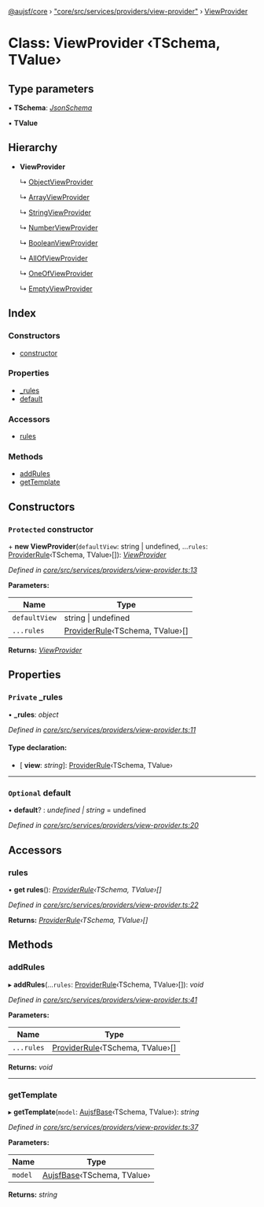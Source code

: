 [@aujsf/core](../README.md) › ["core/src/services/providers/view-provider"](../modules/_core_src_services_providers_view_provider_.md) › [ViewProvider](_core_src_services_providers_view_provider_.viewprovider.md)

# Class: ViewProvider ‹**TSchema, TValue**›

## Type parameters

▪ **TSchema**: *[JsonSchema](../modules/_core_src_models_json_schema_.md#jsonschema)*

▪ **TValue**

## Hierarchy

* **ViewProvider**

  ↳ [ObjectViewProvider](_core_src_services_providers_object_view_provider_.objectviewprovider.md)

  ↳ [ArrayViewProvider](_core_src_services_providers_array_view_provider_.arrayviewprovider.md)

  ↳ [StringViewProvider](_core_src_services_providers_string_view_provider_.stringviewprovider.md)

  ↳ [NumberViewProvider](_core_src_services_providers_number_view_provider_.numberviewprovider.md)

  ↳ [BooleanViewProvider](_core_src_services_providers_boolean_view_provider_.booleanviewprovider.md)

  ↳ [AllOfViewProvider](_core_src_services_providers_all_of_view_provider_.allofviewprovider.md)

  ↳ [OneOfViewProvider](_core_src_services_providers_one_of_view_provider_.oneofviewprovider.md)

  ↳ [EmptyViewProvider](_core_src_services_providers_empty_view_provider_.emptyviewprovider.md)

## Index

### Constructors

* [constructor](_core_src_services_providers_view_provider_.viewprovider.md#protected-constructor)

### Properties

* [_rules](_core_src_services_providers_view_provider_.viewprovider.md#private-_rules)
* [default](_core_src_services_providers_view_provider_.viewprovider.md#optional-default)

### Accessors

* [rules](_core_src_services_providers_view_provider_.viewprovider.md#rules)

### Methods

* [addRules](_core_src_services_providers_view_provider_.viewprovider.md#addrules)
* [getTemplate](_core_src_services_providers_view_provider_.viewprovider.md#gettemplate)

## Constructors

### `Protected` constructor

\+ **new ViewProvider**(`defaultView`: string | undefined, ...`rules`: [ProviderRule](../interfaces/_core_src_services_providers_view_provider_.providerrule.md)‹TSchema, TValue›[]): *[ViewProvider](_core_src_services_providers_view_provider_.viewprovider.md)*

*Defined in [core/src/services/providers/view-provider.ts:13](https://github.com/jbockle/au-jsonschema-form/blob/ffdfbe8/packages/core/src/services/providers/view-provider.ts#L13)*

**Parameters:**

Name | Type |
------ | ------ |
`defaultView` | string &#124; undefined |
`...rules` | [ProviderRule](../interfaces/_core_src_services_providers_view_provider_.providerrule.md)‹TSchema, TValue›[] |

**Returns:** *[ViewProvider](_core_src_services_providers_view_provider_.viewprovider.md)*

## Properties

### `Private` _rules

• **_rules**: *object*

*Defined in [core/src/services/providers/view-provider.ts:11](https://github.com/jbockle/au-jsonschema-form/blob/ffdfbe8/packages/core/src/services/providers/view-provider.ts#L11)*

#### Type declaration:

* \[ **view**: *string*\]: [ProviderRule](../interfaces/_core_src_services_providers_view_provider_.providerrule.md)‹TSchema, TValue›

___

### `Optional` default

• **default**? : *undefined | string* = undefined

*Defined in [core/src/services/providers/view-provider.ts:20](https://github.com/jbockle/au-jsonschema-form/blob/ffdfbe8/packages/core/src/services/providers/view-provider.ts#L20)*

## Accessors

###  rules

• **get rules**(): *[ProviderRule](../interfaces/_core_src_services_providers_view_provider_.providerrule.md)‹TSchema, TValue›[]*

*Defined in [core/src/services/providers/view-provider.ts:22](https://github.com/jbockle/au-jsonschema-form/blob/ffdfbe8/packages/core/src/services/providers/view-provider.ts#L22)*

**Returns:** *[ProviderRule](../interfaces/_core_src_services_providers_view_provider_.providerrule.md)‹TSchema, TValue›[]*

## Methods

###  addRules

▸ **addRules**(...`rules`: [ProviderRule](../interfaces/_core_src_services_providers_view_provider_.providerrule.md)‹TSchema, TValue›[]): *void*

*Defined in [core/src/services/providers/view-provider.ts:41](https://github.com/jbockle/au-jsonschema-form/blob/ffdfbe8/packages/core/src/services/providers/view-provider.ts#L41)*

**Parameters:**

Name | Type |
------ | ------ |
`...rules` | [ProviderRule](../interfaces/_core_src_services_providers_view_provider_.providerrule.md)‹TSchema, TValue›[] |

**Returns:** *void*

___

###  getTemplate

▸ **getTemplate**(`model`: [AujsfBase](_core_src_elements_aujsf_base_.aujsfbase.md)‹TSchema, TValue›): *string*

*Defined in [core/src/services/providers/view-provider.ts:37](https://github.com/jbockle/au-jsonschema-form/blob/ffdfbe8/packages/core/src/services/providers/view-provider.ts#L37)*

**Parameters:**

Name | Type |
------ | ------ |
`model` | [AujsfBase](_core_src_elements_aujsf_base_.aujsfbase.md)‹TSchema, TValue› |

**Returns:** *string*

